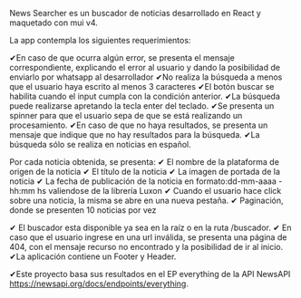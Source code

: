 News Searcher es un buscador de noticias desarrollado en React y maquetado con mui v4.

La app contempla los siguientes requerimientos:

✔En caso de que ocurra algún error, se presenta el mensaje correspondiente, explicando el error al usuario y dando la posibilidad de enviarlo por whatsapp al desarrollador
✔No realiza la búsqueda a menos que el usuario haya escrito al menos 3 caracteres
✔El botón buscar se habilita cuando el input cumpla con la condición anterior.
✔La búsqueda puede realizarse apretando la tecla enter del teclado.
✔Se presenta un spinner para que el usuario sepa de que se está realizando un procesamiento.
✔En caso de que no haya resultados, se presenta un mensaje que indique que no hay resultados para la búsqueda.
✔La búsqueda sólo se realiza en noticias en español.

Por cada noticia obtenida, se presenta:
✔ El nombre de la plataforma de origen de la noticia
✔ El título de la noticia
✔ La imagen de portada de la noticia
✔ La fecha de publicación de la noticia en formato:dd-mm-aaaa - hh:mm hs valiendose de la librería Luxon
✔ Cuando el usuario hace click sobre una noticia, la misma se abre en una nueva pestaña.
✔ Paginación, donde se presenten 10 noticias por vez

✔ El buscador esta disponible ya sea en la raíz o en la ruta /buscador.
✔ En caso que el usuario ingrese en una url inválida, se presenta una página de 404, con el mensaje recurso no encontrado y la posibilidad de ir al inicio.
✔La aplicación contiene un Footer y Header.

✔Este proyecto basa sus resultados en el EP everything de la API NewsAPI https://newsapi.org/docs/endpoints/everything.